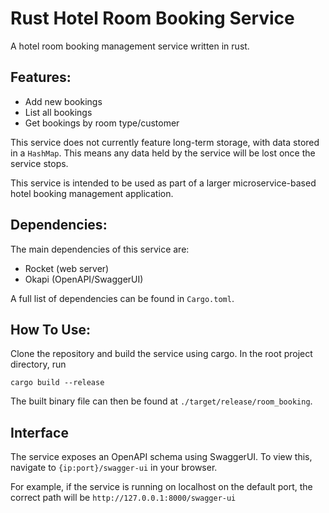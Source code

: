 # Rust Hotel Room Booking Service
A hotel room booking management service written in rust.

## Features:
* Add new bookings
* List all bookings
* Get bookings by room type/customer

This service does not currently feature long-term storage, with data stored in a ```HashMap```. This means any data held by the service will be lost once the service stops.

This service is intended to be used as part of a larger microservice-based hotel booking management application.

## Dependencies:
The main dependencies of this service are:
* Rocket (web server)
* Okapi (OpenAPI/SwaggerUI)

A full list of dependencies can be found in ```Cargo.toml```.

## How To Use:
Clone the repository and build the service using cargo. In the root project directory, run

```
cargo build --release
```

The built binary file can then be found at ```./target/release/room_booking```.

## Interface
The service exposes an OpenAPI schema using SwaggerUI. To view this, navigate to ```{ip:port}/swagger-ui``` in your browser.

For example, if the service is running on localhost on the default port, the correct path will be ```http://127.0.0.1:8000/swagger-ui```